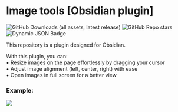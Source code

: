 # Image tools [Obsidian plugin]

![GitHub Downloads (all assets, latest release)](https://img.shields.io/github/downloads/Hosstell/image-tools-obsidian-plugin/latest/total?style=for-the-badge&logo=github) ![GitHub Repo stars](https://img.shields.io/github/stars/Hosstell/image-tools-obsidian-plugin?style=for-the-badge&logo=github) ![Dynamic JSON Badge](https://img.shields.io/badge/dynamic/json?url=https%3A%2F%2Fraw.githubusercontent.com%2Fobsidianmd%2Fobsidian-releases%2FHEAD%2Fcommunity-plugin-stats.json&query=%24.image-tools.downloads&style=for-the-badge&logo=obsidian&label=Downloads&color=red)






  
This repository is a plugin designed for Obsidian.

With this plugin, you can:  
• Resize images on the page effortlessly by dragging your cursor  
• Adjust image alignment (left, center, right) with ease  
• Open images in full screen for a better view  


### Example:
![](https://raw.githubusercontent.com/Hosstell/image-tools-obsidian-plugin/refs/heads/main/static/result.gif)
